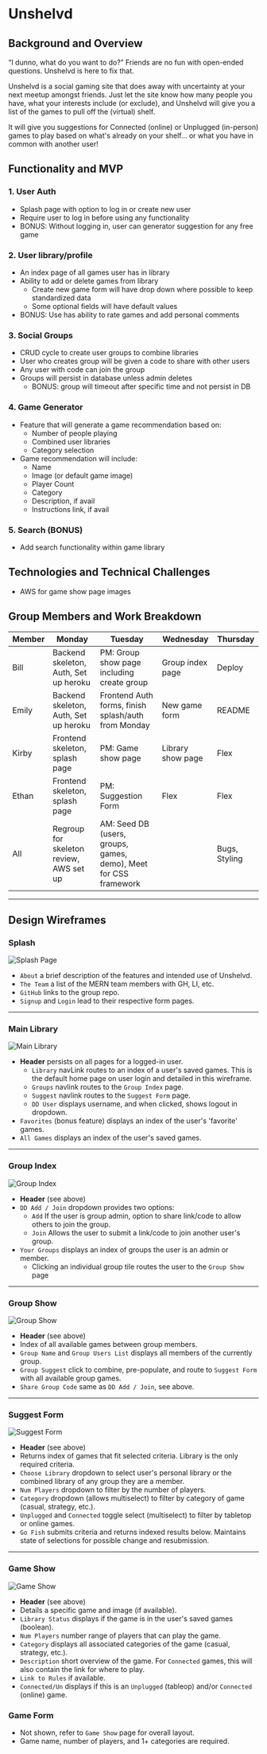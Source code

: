 # Unshelvd

## Background and Overview
“I dunno, what do you want to do?”  Friends are no fun with open-ended questions. Unshelvd is here to fix that.

Unshelvd is a social gaming site that does away with uncertainty at your next meetup amongst friends. Just let the site know how many people you have, what your interests include (or exclude), and Unshelvd will give you a list of the games to pull off the (virtual) shelf.

It will give you suggestions for Connected (online) or Unplugged (in-person) games to play based on what's already on your shelf... or what you have in common with another user!

## Functionality and MVP
### 1. User Auth
* Splash page with option to log in or create new user
* Require user to log in before using any functionality
* BONUS: Without logging in, user can generator suggestion for any free game

### 2. User library/profile
* An index page of all games user has in library
* Ability to add or delete games from library
  * Create new game form will have drop down where possible to keep standardized data
  * Some optional fields will have default values
* BONUS: Use has ability to rate games and add personal comments

### 3. Social Groups
* CRUD cycle to create user groups to combine libraries
* User who creates group will be given a code to share with other users
* Any user with code can join the group
* Groups will persist in database unless admin deletes
  * BONUS: group will timeout after specific time and not persist in DB

### 4. Game Generator
* Feature that will generate a game recommendation based on:
  * Number of people playing
  * Combined user libraries
  * Category selection
* Game recommendation will include:
  * Name
  * Image (or default game image)
  * Player Count
  * Category
  * Description, if avail
  * Instructions link, if avail

### 5. Search (BONUS)
* Add search functionality within game library

## Technologies and Technical Challenges
* AWS for game show page images

## Group Members and Work Breakdown
| Member | Monday                                  | Tuesday                                                          | Wednesday         | Thursday      |
|--------|-----------------------------------------|------------------------------------------------------------------|-------------------|---------------|
| Bill   | Backend skeleton, Auth, Set up heroku   | PM: Group show page including create group                       | Group index page  | Deploy        |
| Emily  | Backend skeleton, Auth, Set up heroku   | Frontend Auth forms, finish splash/auth from Monday              | New game form     | README        |
| Kirby  | Frontend skeleton, splash page          | PM: Game show page                                               | Library show page | Flex          |
| Ethan  | Frontend skeleton, splash page          | PM: Suggestion Form                                              | Flex              | Flex          |
| All    | Regroup for skeleton review, AWS set up | AM: Seed DB (users, groups, games, demo), Meet for CSS framework |                   | Bugs, Styling |

--- 

## Design Wireframes

### Splash
![Splash Page](https://github.com/Bill-the-dev/Unshelvd_MERN/blob/main/wireframes/01_splash.png?raw=true)

- `About` a brief description of the features and intended use of Unshelvd.
- `The Team` a list of the MERN team members with GH, LI, etc.
- `GitHub` links to the group repo.
- `Signup` and `Login` lead to their respective form pages.

---

### Main Library 
![Main Library](https://github.com/Bill-the-dev/Unshelvd_MERN/blob/main/wireframes/02_library.png?raw=true)

- **Header** persists on all pages for a logged-in user.  
    - `Library` navLink routes to an index of a user's saved games.  This is the default home page on user login and detailed in this wireframe.
    - `Groups` navlink routes to the `Group Index` page.
    - `Suggest` navlink routes to the `Suggest Form` page. 
    - `DD User` displays username, and when clicked, shows logout in dropdown.
- `Favorites` (bonus feature) displays an index of the user's 'favorite' games.
- `All Games` displays an index of the user's saved games. 

---

### Group Index
![Group Index](https://github.com/Bill-the-dev/Unshelvd_MERN/blob/main/wireframes/03_group_index.png?raw=true)

- **Header** (see above)
- `DD Add / Join` dropdown provides two options:
    - `Add` If the user is group admin, option to share link/code to allow others to join the group.
    - `Join` Allows the user to submit a link/code to join another user's group.
- `Your Groups` displays an index of groups the user is an admin or member. 
    - Clicking an individual group tile routes the user to the `Group Show` page

---

### Group Show
![Group Show](https://github.com/Bill-the-dev/Unshelvd_MERN/blob/main/wireframes/04_group_show.png?raw=true)

- **Header** (see above)
- Index of all available games between group members.
- `Group Name` and `Group Users List` displays all members of the currently group.
- `Group Suggest` click to combine, pre-populate, and route to `Suggest Form` with all available group games.
- `Share Group Code` same as `DD Add / Join`, see above.

---

### Suggest Form
![Suggest Form](https://github.com/Bill-the-dev/Unshelvd_MERN/blob/main/wireframes/05_suggest_form.png?raw=true)

- **Header** (see above)
- Returns index of games that fit selected criteria. Library is the only required criteria.
- `Choose Library` dropdown to select user's personal library or the combined library of any group they are a member.
- `Num Players` dropdown to filter by the number of players.
- `Category` dropdown (allows multiselect) to filter by category of game (casual, strategy, etc.).
- `Unplugged` and `Connected` toggle select (multiselect) to filter by tabletop or online games.
- `Go Fish` submits criteria and returns indexed results below.  Maintains state of selections for possible change and resubmission.

---

### Game Show
![Game Show](https://github.com/Bill-the-dev/Unshelvd_MERN/blob/main/wireframes/06_game_show.png?raw=true)

- **Header** (see above)
- Details a specific game and image (if available).
- `Library Status` displays if the game is in the user's saved games (boolean).
- `Num Players` number range of players that can play the game.
- `Category` displays all associated categories of the game (casual, strategy, etc.).
- `Description` short overview of the game. For `Connected` games, this will also contain the link for where to play.
- `Link to Rules` if available.
- `Connected/Un` displays if this is an `Unplugged` (tableop) and/or `Connected` (online) game.

### Game Form

- Not shown, refer to `Game Show` page for overall layout.  
- Game name, number of players, and 1+ categories are required.  




